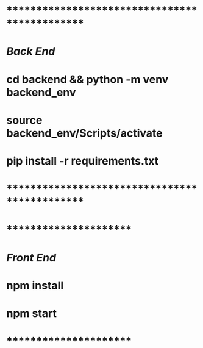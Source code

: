 
# ********************************************* #
#                   *Back End*                  #
#    cd backend && python -m venv backend_env   # 
#      source backend_env/Scripts/activate      #   
#        pip install -r requirements.txt        #  
# ********************************************* #

# ********************* #
#      *Front End*      #
#      npm install      #
#       npm start       #
# ********************* #